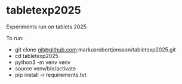 # tabletexp2025
Experiments run on tablets 2025

To run:
- git clone git@github.com:markusrobertjonsson/tabletexp2025.git
- cd tabletexp2025
- python3 -m venv venv
- source venv/bin/activate
- pip install -r requirements.txt
